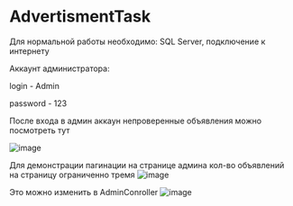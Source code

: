 # AdvertismentTask
Для нормальной работы необходимо: SQL Server, подключение к интернету

Аккаунт администратора:

login - Admin

password - 123

После входа в админ аккаун непроверенные объявления можно посмотреть тут

![image](https://user-images.githubusercontent.com/100556773/187788312-48b3a770-dd29-458c-98dd-35ca205d2e90.png)

Для демонстрации пагинации на странице админа кол-во объявлений на страницу ограниченно тремя
![image](https://user-images.githubusercontent.com/100556773/187788561-6c7fde15-6cb4-42e6-8a40-894e51a0dd76.png)

Это можно изменить в AdminConroller
![image](https://user-images.githubusercontent.com/100556773/187788725-c225a05d-a573-4d22-bae1-898f5d429167.png)

